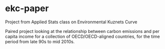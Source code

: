 # ekc-paper
Project from Applied Stats class on Environmental Kuznets Curve

Paired project looking at the relationship between carbon emissions and per capita income for a collection of OECD/OECD-aligned countries, for the time period from late 90s to mid 2010s.
